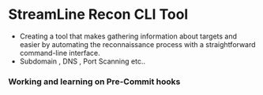 # StreamLine Recon CLI Tool 

- Creating a tool that makes gathering information about targets  and easier by automating the reconnaissance process with a straightforward command-line interface.
- Subdomain , DNS , Port Scanning etc..


### Working and learning on Pre-Commit hooks 


